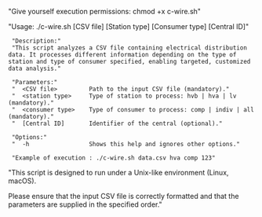 "Give yourself execution permissions: chmod +x c-wire.sh" 

"Usage: ./c-wire.sh [CSV file] [Station type] [Consumer type] [Central ID]"
    
     "Description:"
     "This script analyzes a CSV file containing electrical distribution data. It processes different information depending on the type of station and type of consumer specified, enabling targeted, customized data analysis."
    
     "Parameters:"
     "  <CSV file>         Path to the input CSV file (mandatory)."
     "  <station type>     Type of station to process: hvb | hva | lv (mandatory)."
     "  <consumer type>    Type of consumer to process: comp | indiv | all (mandatory)."
     "  [Central ID]       Identifier of the central (optional)."

     "Options:"
     "  -h                 Shows this help and ignores other options."

     "Example of execution : ./c-wire.sh data.csv hva comp 123"

"This script is designed to run under a Unix-like environment (Linux, macOS). 

Please ensure that the input CSV file is correctly formatted and that the parameters are supplied in the specified order."
